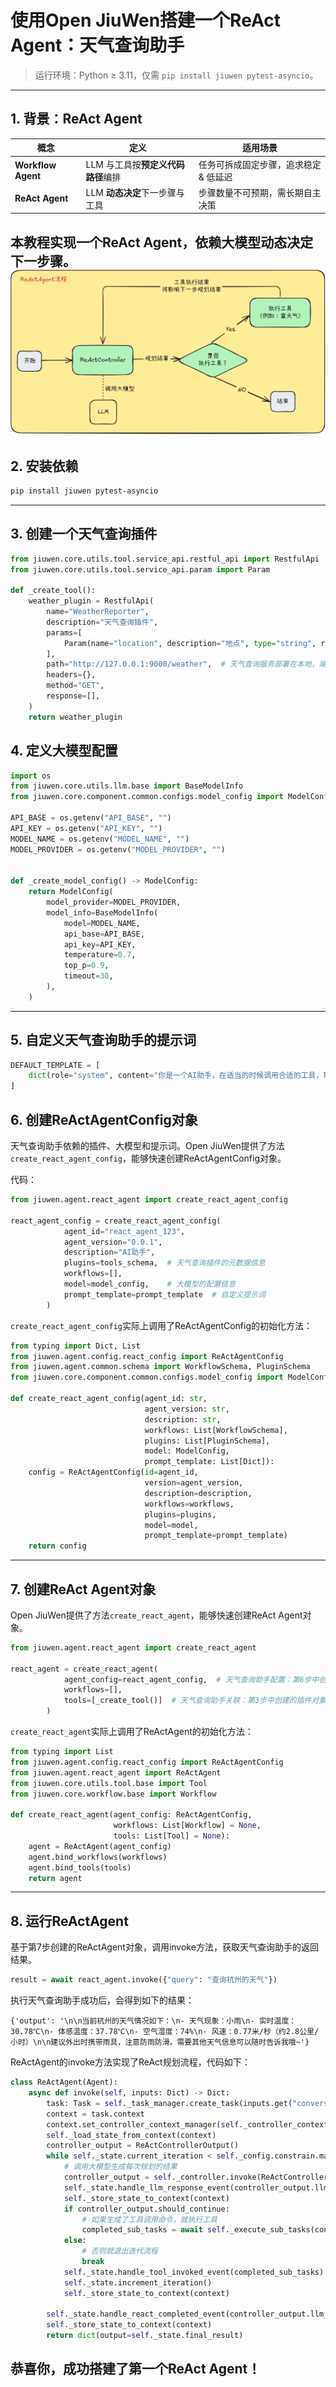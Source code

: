 # 使用Open JiuWen搭建一个ReAct Agent：天气查询助手

> 运行环境：Python ≥ 3.11，仅需 `pip install jiuwen pytest-asyncio`。

---

## 1. 背景：ReAct Agent

| 概念                 | 定义                    | 适用场景                 |
|--------------------|-----------------------|----------------------|
| **Workflow Agent** | LLM 与工具按**预定义代码路径**编排 | 任务可拆成固定步骤，追求稳定 & 低延迟 |
| **ReAct Agent**    | LLM **动态决定**下一步骤与工具   | 步骤数量不可预期，需长期自主决策     |

本教程实现一个**ReAct Agent**，依赖大模型动态决定下一步骤。
![](../resource/react_agent.png)
---

## 2. 安装依赖

```bash
pip install jiuwen pytest-asyncio
```

---

## 3. 创建一个天气查询插件

```python
from jiuwen.core.utils.tool.service_api.restful_api import RestfulApi
from jiuwen.core.utils.tool.service_api.param import Param

def _create_tool():
    weather_plugin = RestfulApi(
        name="WeatherReporter",
        description="天气查询插件",
        params=[
            Param(name="location", description="地点", type="string", required=True),
        ],
        path="http://127.0.0.1:9000/weather",  # 天气查询服务部署在本地，端口9000
        headers={},
        method="GET",
        response=[],
    )
    return weather_plugin
```

## 4. 定义大模型配置

```python
import os
from jiuwen.core.utils.llm.base import BaseModelInfo
from jiuwen.core.component.common.configs.model_config import ModelConfig

API_BASE = os.getenv("API_BASE", "")
API_KEY = os.getenv("API_KEY", "")
MODEL_NAME = os.getenv("MODEL_NAME", "")
MODEL_PROVIDER = os.getenv("MODEL_PROVIDER", "")


def _create_model_config() -> ModelConfig:
    return ModelConfig(
        model_provider=MODEL_PROVIDER,
        model_info=BaseModelInfo(
            model=MODEL_NAME,
            api_base=API_BASE,
            api_key=API_KEY,
            temperature=0.7,
            top_p=0.9,
            timeout=30,
        ),
    )
```

---

## 5. 自定义天气查询助手的提示词

```python
DEFAULT_TEMPLATE = [
    dict(role="system", content="你是一个AI助手，在适当的时候调用合适的工具，帮助我完成任务！")
]
```

## 6. 创建ReActAgentConfig对象

天气查询助手依赖的插件、大模型和提示词。Open JiuWen提供了方法`create_react_agent_config`，能够快速创建ReActAgentConfig对象。

代码：

```python
from jiuwen.agent.react_agent import create_react_agent_config

react_agent_config = create_react_agent_config(
            agent_id="react_agent_123",
            agent_version="0.0.1",
            description="AI助手",
            plugins=tools_schema,  # 天气查询插件的元数据信息
            workflows=[],
            model=model_config,    # 大模型的配置信息
            prompt_template=prompt_template  # 自定义提示词
        )
```

`create_react_agent_config`实际上调用了ReActAgentConfig的初始化方法：
```python
from typing import Dict, List
from jiuwen.agent.config.react_config import ReActAgentConfig
from jiuwen.agent.common.schema import WorkflowSchema, PluginSchema
from jiuwen.core.component.common.configs.model_config import ModelConfig

def create_react_agent_config(agent_id: str,
                              agent_version: str,
                              description: str,
                              workflows: List[WorkflowSchema],
                              plugins: List[PluginSchema],
                              model: ModelConfig,
                              prompt_template: List[Dict]):
    config = ReActAgentConfig(id=agent_id,
                              version=agent_version,
                              description=description,
                              workflows=workflows,
                              plugins=plugins,
                              model=model,
                              prompt_template=prompt_template)
    return config
```
---

## 7. 创建ReAct Agent对象

Open JiuWen提供了方法`create_react_agent`，能够快速创建ReAct Agent对象。

```python
from jiuwen.agent.react_agent import create_react_agent

react_agent = create_react_agent(
            agent_config=react_agent_config,  # 天气查询助手配置：第6步中创建的ReActAgentConfig对象
            workflows=[],
            tools=[_create_tool()]  # 天气查询助手关联：第3步中创建的插件对象
        )
```

`create_react_agent`实际上调用了ReActAgent的初始化方法：
```python
from typing import List
from jiuwen.agent.config.react_config import ReActAgentConfig
from jiuwen.agent.react_agent import ReActAgent
from jiuwen.core.utils.tool.base import Tool
from jiuwen.core.workflow.base import Workflow

def create_react_agent(agent_config: ReActAgentConfig,
                       workflows: List[Workflow] = None,
                       tools: List[Tool] = None):
    agent = ReActAgent(agent_config)
    agent.bind_workflows(workflows)
    agent.bind_tools(tools)
    return agent
```
---

## 8. 运行ReActAgent

基于第7步创建的ReActAgent对象，调用invoke方法，获取天气查询助手的返回结果。

```python
result = await react_agent.invoke({"query": "查询杭州的天气"})
```

执行天气查询助手成功后，会得到如下的结果：
```text
{'output': '\n\n当前杭州的天气情况如下：\n- 天气现象：小雨\n- 实时温度：30.78℃\n- 体感温度：37.78℃\n- 空气湿度：74%\n- 风速：0.77米/秒（约2.8公里/小时）\n\n建议外出时携带雨具，注意防雨防滑。需要其他天气信息可以随时告诉我哦~'}
```

ReActAgent的invoke方法实现了ReAct规划流程，代码如下：
```python
class ReActAgent(Agent):
    async def invoke(self, inputs: Dict) -> Dict:
        task: Task = self._task_manager.create_task(inputs.get("conversation_id"))
        context = task.context
        context.set_controller_context_manager(self._controller_context_manager)
        self._load_state_from_context(context)
        controller_output = ReActControllerOutput()
        while self._state.current_iteration < self._config.constrain.max_iteration:
            # 调用大模型生成每次规划的结果
            controller_output = self._controller.invoke(ReActControllerInput(**inputs), context)
            self._state.handle_llm_response_event(controller_output.llm_output, controller_output.sub_tasks)
            self._store_state_to_context(context)
            if controller_output.should_continue:
                # 如果生成了工具调用命令，就执行工具
                completed_sub_tasks = await self._execute_sub_tasks(context)
            else:
                # 否则就退出迭代流程
                break
            self._state.handle_tool_invoked_event(completed_sub_tasks)
            self._state.increment_iteration()
            self._store_state_to_context(context)

        self._state.handle_react_completed_event(controller_output.llm_output.content)
        self._store_state_to_context(context)
        return dict(output=self._state.final_result)
```

恭喜你，成功搭建了第一个ReAct Agent！
---
